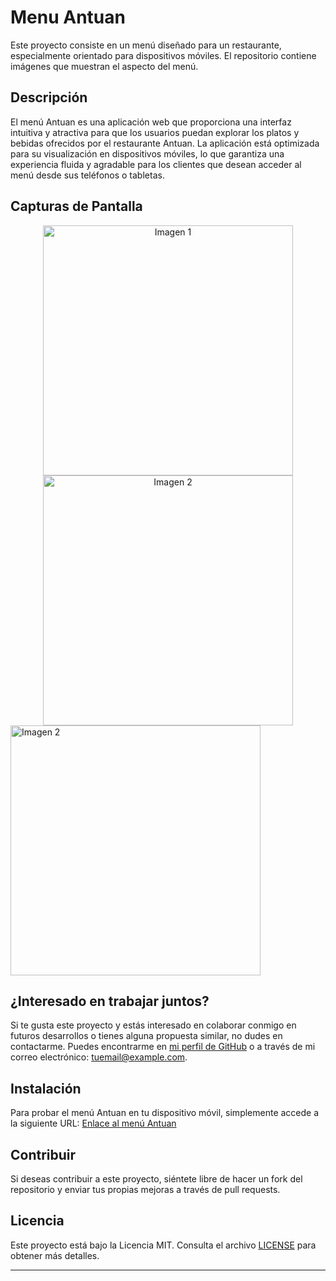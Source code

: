 # Menu Antuan

Este proyecto consiste en un menú diseñado para un restaurante, especialmente orientado para dispositivos móviles. El repositorio contiene imágenes que muestran el aspecto del menú.

## Descripción

El menú Antuan es una aplicación web que proporciona una interfaz intuitiva y atractiva para que los usuarios puedan explorar los platos y bebidas ofrecidos por el restaurante Antuan. La aplicación está optimizada para su visualización en dispositivos móviles, lo que garantiza una experiencia fluida y agradable para los clientes que desean acceder al menú desde sus teléfonos o tabletas.

## Capturas de Pantalla

<div align="center">
  <img src="https://github.com/JDiegx/MenuAntuan/assets/147659518/ad7728d7-a2d4-44cc-ae5f-67bbe00b03ec" width="400" alt="Imagen 1">
  <img src="https://github.com/JDiegx/MenuAntuan/assets/147659518/d41efa13-d24b-4712-ba6d-ec81f31b7f55" width="400" alt="Imagen 2">
</div>
<img src="![image](https://github.com/JDiegx/MenuAntuan/assets/147659518/39ce1d65-35c4-4c00-956a-ce6186ec40f3)" width="400" alt="Imagen 2">


## ¿Interesado en trabajar juntos?

Si te gusta este proyecto y estás interesado en colaborar conmigo en futuros desarrollos o tienes alguna propuesta similar, no dudes en contactarme. Puedes encontrarme en [mi perfil de GitHub](https://github.com/JDiegx) o a través de mi correo electrónico: [tuemail@example.com](mailto:tuemail@example.com).

## Instalación

Para probar el menú Antuan en tu dispositivo móvil, simplemente accede a la siguiente URL: [Enlace al menú Antuan](https://menu-antuan.vercel.app/)

## Contribuir

Si deseas contribuir a este proyecto, siéntete libre de hacer un fork del repositorio y enviar tus propias mejoras a través de pull requests.

## Licencia

Este proyecto está bajo la Licencia MIT. Consulta el archivo [LICENSE](LICENSE) para obtener más detalles.

---



